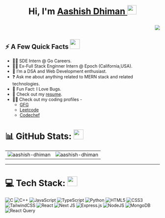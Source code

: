 <div>
  <h1 align="center"> Hi, I'm <a href="https://www.linkedin.com/in/aashish-dhiman/" target="_blank"> Aashish Dhiman </a> <img src = "https://raw.githubusercontent.com/MartinHeinz/MartinHeinz/master/wave.gif" width = 30px> 
<p></h1>
<!-- <h3 align="right" > <img src="https://readme-typing-svg.herokuapp.com?color=0357F7&lines=MERN+Stack+Developer+%3A)" /> </h3> -->
<p align="right">
  <img src="https://readme-typing-svg.herokuapp.com?&font=IBM+Plex+Sans&color=abcdef&size=20&lines=Welcome+to+my+GitHub+Profile!;Crafting+UI+using+React.js+and+Next.js!;I'm+a+MERN+stack+developer!;Bringing+ideas+to+life+with+creativity+and+code!" />
</p>

  <h2>⚡️ A Few Quick Facts <img src = "https://media2.giphy.com/media/QssGEmpkyEOhBCb7e1/giphy.gif?cid=ecf05e47a0n3gi1bfqntqmob8g9aid1oyj2wr3ds3mg700bl&rid=giphy.gif" width = 32px >  </h2> 
  <ul>
<!--     <li>👋 Hi, I’m Aashish Dhiman.</li> -->
    <li>🧑‍💼 SDE Intern @ Go Careers.</li>
    <li>🧑‍💼 Ex-Full Stack Enginner Intern @ Epoch (California,USA).</li>
    <li>👀 I’m a DSA and Web Development enthusiast.</li>
<!--     <li>📖 I’m currently learning Full Stack Web Development.</li> -->
    <li>❓ Ask me about anything related to MERN stack and related technologies.</li>
    <li>🎉 Fun Fact: I Love Bugs.</li>    
    <li>📙 Check out my <a href="https://drive.google.com/file/d/1wEDlamry-sl0mYrE4tbxitZaHy-s7jSX/view?usp=drive_link" target="_blank" rel="noreferrer">resume</a>.</li> 
<!--     <li>📙 Check out my <a href="https://portfolio-aashish.vercel.app/" target="_blank" rel="noreferrer">portfolio</a>.</li>  -->
    <li>🧑‍💻 Check out my coding profiles -
      <ul>
        <li> 
            <a href="https://auth.geeksforgeeks.org/user/decode_aashish/practice" target=”_blank”>GFG</a></li> 
        <li>
            <a href="https://leetcode.com/aashish_dhiman/" target=”_blank”>Leetcode</a></li> 
        </li>
        <li>
            <a href="https://www.codechef.com/users/aashish_dhiman" target=”_blank”>Codechef</a></li> 
        </li>
        </li>
      </ul>
  </ul>
</div>

<!-- [![](https://visitcount.itsvg.in/api?id=aashish-dhiman&icon=0&color=0)](https://visitcount.itsvg.in) -->


# 📊 GitHub Stats: <img src = "https://media2.giphy.com/media/QssGEmpkyEOhBCb7e1/giphy.gif?cid=ecf05e47a0n3gi1bfqntqmob8g9aid1oyj2wr3ds3mg700bl&rid=giphy.gif" width = 32px> 

<table>
  <tr>
    <td><img src="https://github-readme-stats.vercel.app/api?username=aashish-dhiman&show_icons=true&theme=dark&locale=en" alt="aashish-dhiman" /></td>
    <td><img src="https://github-readme-stats.vercel.app/api/top-langs?username=aashish-dhiman&show_icons=true&theme=dark&locale=en&layout=compact" alt="aashish-dhiman" /></td>
  </tr>
</table>

---
# 💻 Tech Stack: <img src = "https://media2.giphy.com/media/QssGEmpkyEOhBCb7e1/giphy.gif?cid=ecf05e47a0n3gi1bfqntqmob8g9aid1oyj2wr3ds3mg700bl&rid=giphy.gif" width = 32px> 
![C](https://img.shields.io/badge/c-%2300599C.svg?style=for-the-badge&logo=c&logoColor=white) ![C++](https://img.shields.io/badge/c++-%2300599C.svg?style=for-the-badge&logo=c%2B%2B&logoColor=white) ![JavaScript](https://img.shields.io/badge/javascript-%23323330.svg?style=for-the-badge&logo=javascript&logoColor=%23F7DF1E) ![TypeScript](https://img.shields.io/badge/typescript-%23007ACC.svg?style=for-the-badge&logo=typescript&logoColor=white) ![Python](https://img.shields.io/badge/python-3670A0?style=for-the-badge&logo=python&logoColor=ffdd54) ![HTML5](https://img.shields.io/badge/html5-%23E34F26.svg?style=for-the-badge&logo=html5&logoColor=white) ![CSS3](https://img.shields.io/badge/css3-%231572B6.svg?style=for-the-badge&logo=css3&logoColor=white) ![TailwindCSS](https://img.shields.io/badge/tailwindcss-%2338B2AC.svg?style=for-the-badge&logo=tailwind-css&logoColor=white) ![React](https://img.shields.io/badge/react-%2320232a.svg?style=for-the-badge&logo=react&logoColor=%2361DAFB) ![Next JS](https://img.shields.io/badge/Next-black?style=for-the-badge&logo=next.js&logoColor=white) ![Express.js](https://img.shields.io/badge/express.js-%23404d59.svg?style=for-the-badge&logo=express&logoColor=%2361DAFB)  ![NodeJS](https://img.shields.io/badge/node.js-6DA55F?style=for-the-badge&logo=node.js&logoColor=white) ![MongoDB](https://img.shields.io/badge/MongoDB-%234ea94b.svg?style=for-the-badge&logo=mongodb&logoColor=white) ![React Query](https://img.shields.io/badge/-React%20Query-FF4154?style=for-the-badge&logo=react%20query&logoColor=white)
